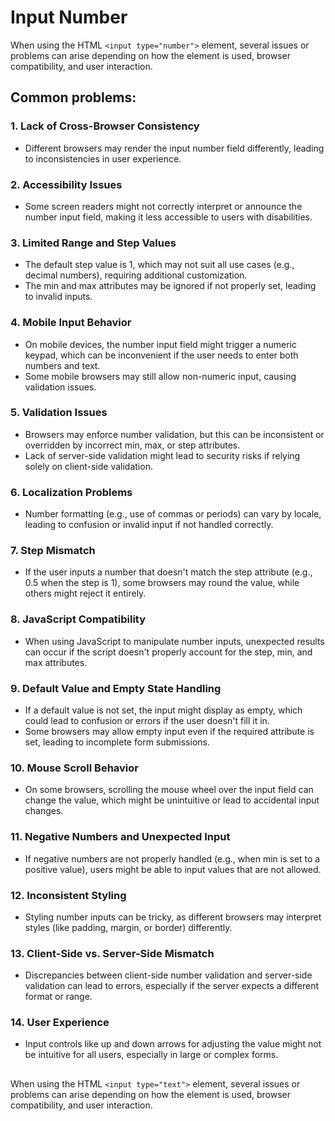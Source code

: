 # Input Number

When using the HTML `<input type="number">` element, several issues or problems can arise depending on how the element is used, browser compatibility, and user interaction.

## Common problems:

### 1. **Lack of Cross-Browser Consistency**

- Different browsers may render the input number field differently, leading to inconsistencies in user experience.

### 2. **Accessibility Issues**

- Some screen readers might not correctly interpret or announce the number input field, making it less accessible to users with disabilities.

### 3. **Limited Range and Step Values**

- The default step value is 1, which may not suit all use cases (e.g., decimal numbers), requiring additional customization.
- The min and max attributes may be ignored if not properly set, leading to invalid inputs.

### 4. **Mobile Input Behavior**

- On mobile devices, the number input field might trigger a numeric keypad, which can be inconvenient if the user needs to enter both numbers and text.
- Some mobile browsers may still allow non-numeric input, causing validation issues.

### 5. **Validation Issues**

- Browsers may enforce number validation, but this can be inconsistent or overridden by incorrect min, max, or step attributes.
- Lack of server-side validation might lead to security risks if relying solely on client-side validation.

### 6. **Localization Problems**

- Number formatting (e.g., use of commas or periods) can vary by locale, leading to confusion or invalid input if not handled correctly.

### 7. **Step Mismatch**

- If the user inputs a number that doesn't match the step attribute (e.g., 0.5 when the step is 1), some browsers may round the value, while others might reject it entirely.

### 8. **JavaScript Compatibility**

- When using JavaScript to manipulate number inputs, unexpected results can occur if the script doesn't properly account for the step, min, and max attributes.

### 9. **Default Value and Empty State Handling**

- If a default value is not set, the input might display as empty, which could lead to confusion or errors if the user doesn't fill it in.
- Some browsers may allow empty input even if the required attribute is set, leading to incomplete form submissions.

### 10. **Mouse Scroll Behavior**

- On some browsers, scrolling the mouse wheel over the input field can change the value, which might be unintuitive or lead to accidental input changes.

### 11. **Negative Numbers and Unexpected Input**

- If negative numbers are not properly handled (e.g., when min is set to a positive value), users might be able to input values that are not allowed.

### 12. **Inconsistent Styling**

- Styling number inputs can be tricky, as different browsers may interpret styles (like padding, margin, or border) differently.

### 13. **Client-Side vs. Server-Side Mismatch**

- Discrepancies between client-side number validation and server-side validation can lead to errors, especially if the server expects a different format or range.

### 14. **User Experience**

- Input controls like up and down arrows for adjusting the value might not be intuitive for all users, especially in large or complex forms.

##

When using the HTML `<input type="text">` element, several issues or problems can arise depending on how the element is used, browser compatibility, and user interaction.
